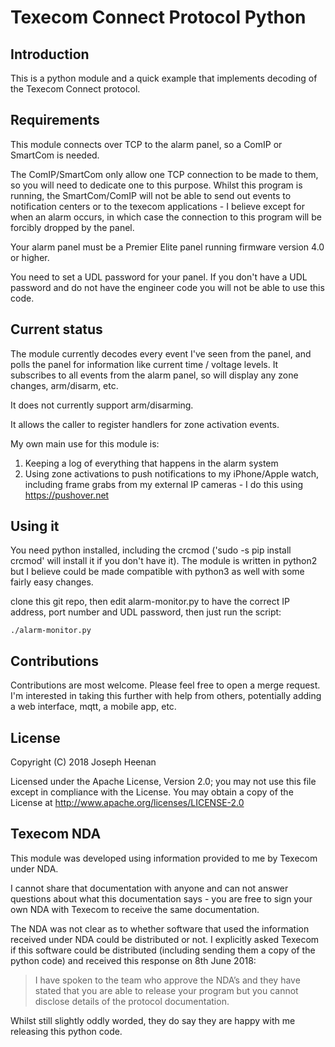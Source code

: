 # Texecom Connect Protocol Python

## Introduction

This is a python module and a quick example that implements decoding of the Texecom Connect protocol.

## Requirements

This module connects over TCP to the alarm panel, so a ComIP or SmartCom is needed.

The ComIP/SmartCom only allow one TCP connection to be made to them, so you will need to dedicate one to this purpose. Whilst this program is running, the SmartCom/ComIP will not be able to send out events to notification centers or to the texecom applications - I believe except for when an alarm occurs, in which case the connection to this program will be forcibly dropped by the panel. 

Your alarm panel must be a Premier Elite panel running firmware version 4.0 or higher.

You need to set a UDL password for your panel. If you don't have a UDL password and do not have the engineer code you will not be able to use this code.

## Current status

The module currently decodes every event I've seen from the panel, and polls the panel for information like current time / voltage levels. It subscribes to all events from the alarm panel, so will display any zone changes, arm/disarm, etc.

It does not currently support arm/disarming.

It allows the caller to register handlers for zone activation events.

My own main use for this module is:

1. Keeping a log of everything that happens in the alarm system
2. Using zone activations to push notifications to my iPhone/Apple watch, including frame grabs from my external IP cameras - I do this using https://pushover.net

## Using it

You need python installed, including the crcmod ('sudo -s pip install crcmod' will install it if you don't have it). The module is written in python2 but I believe could be made compatible with python3 as well with some fairly easy changes.

clone this git repo, then edit alarm-monitor.py to have the correct IP address, port number and UDL password, then just run the script:

`./alarm-monitor.py`

## Contributions

Contributions are most welcome. Please feel free to open a merge request. I'm interested in taking this further with help from others, potentially adding a web interface, mqtt, a mobile app, etc.

## License

Copyright (C) 2018 Joseph Heenan

Licensed under the Apache License, Version 2.0;
you may not use this file except in compliance with the License.
You may obtain a copy of the License at http://www.apache.org/licenses/LICENSE-2.0

## Texecom NDA

This module was developed using information provided to me by Texecom under NDA.

I cannot share that documentation with anyone and can not answer questions about what this documentation says - you are free to sign your own NDA with Texecom to receive the same documentation.

The NDA was not clear as to whether software that used the information received under NDA could be distributed or not. I explicitly asked Texecom if this software could be distributed (including sending them a copy of the python code) and received this response on 8th June 2018:

> I have spoken to the team who approve the NDA’s and they have stated that you are able to release your program but you cannot disclose details of the protocol documentation.

Whilst still slightly oddly worded, they do say they are happy with me releasing this python code.
